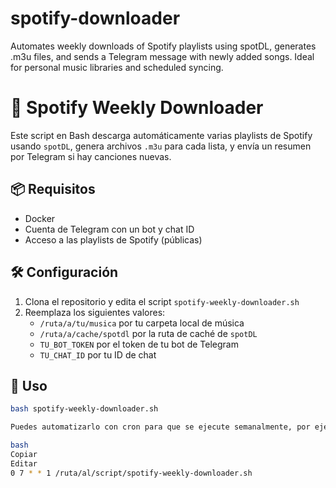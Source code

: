 # spotify-downloader
Automates weekly downloads of Spotify playlists using spotDL, generates .m3u files, and sends a Telegram message with newly added songs. Ideal for personal music libraries and scheduled syncing.

# 🎵 Spotify Weekly Downloader

Este script en Bash descarga automáticamente varias playlists de Spotify usando `spotDL`, genera archivos `.m3u` para cada lista, y envía un resumen por Telegram si hay canciones nuevas.

## 📦 Requisitos

- Docker
- Cuenta de Telegram con un bot y chat ID
- Acceso a las playlists de Spotify (públicas)

## 🛠️ Configuración

1. Clona el repositorio y edita el script `spotify-weekly-downloader.sh`
2. Reemplaza los siguientes valores:
   - `/ruta/a/tu/musica` por tu carpeta local de música
   - `/ruta/a/cache/spotdl` por la ruta de caché de `spotDL`
   - `TU_BOT_TOKEN` por el token de tu bot de Telegram
   - `TU_CHAT_ID` por tu ID de chat

## 🚀 Uso

```bash
bash spotify-weekly-downloader.sh

Puedes automatizarlo con cron para que se ejecute semanalmente, por ejemplo los lunes a las 7:00:

bash
Copiar
Editar
0 7 * * 1 /ruta/al/script/spotify-weekly-downloader.sh
